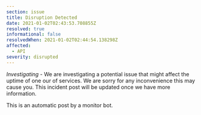 ```yaml
---
section: issue
title: Disruption Detected
date: 2021-01-02T02:43:53.708855Z
resolved: true
informational: false
resolvedWhen: 2021-01-02T02:44:54.138298Z
affected:
  - API
severity: disrupted
---
```

*Investigating* - We are investigating a potential issue that might affect the uptime of one our of services. We are sorry for any inconvenience this may cause you. This incident post will be updated once we have more information.

This is an automatic post by a monitor bot.
        